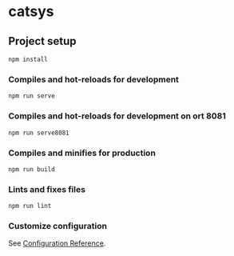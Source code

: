 # catsys

## Project setup
```
npm install
```

### Compiles and hot-reloads for development
```
npm run serve
```

### Compiles and hot-reloads for development on ort 8081
```
npm run serve8081
```

### Compiles and minifies for production
```
npm run build
```

### Lints and fixes files
```
npm run lint
```

### Customize configuration
See [Configuration Reference](https://cli.vuejs.org/config/).
